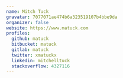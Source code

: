 ```yaml
---
name: Mitch Tuck
gravatar: 7077071ae474b6a323519107b4bbe9da
organizer: false
website: https://www.matuck.com
profiles:
  github: matuck
  bitbucket: matuck
  gitlab: matuck
  twitter: xmatuckx
  linkedin: mitchelltuck
  stackoverflow: 4327116
---
```

